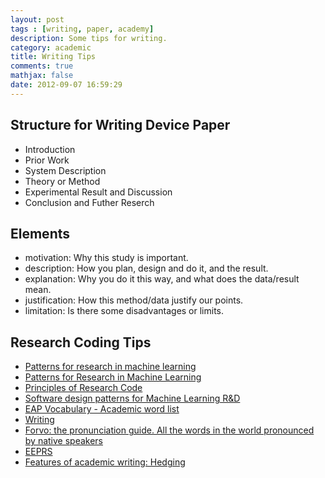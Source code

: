 ```yaml
---
layout: post
tags : [writing, paper, academy]
description: Some tips for writing.
category: academic
title: Writing Tips
comments: true
mathjax: false
date: 2012-09-07 16:59:29
---
```


## Structure for Writing Device Paper
+ Introduction
+ Prior Work
+ System Description
+ Theory or Method
+ Experimental Result and Discussion
+ Conclusion and Futher Reserch

<!--more-->

## Elements
+ motivation: Why this study is important.
+ description: How you plan, design and do it, and the result.
+ explanation: Why you do it this way, and what does the data/result mean.
+ justification: How this method/data justify our points.
+ limitation: Is there some disadvantages or limits.

## Research Coding Tips

+ [Patterns for research in machine learning](http://hunch.net/?p=2562)    
+ [Patterns for Research in Machine Learning](http://arkitus.com/PRML/)    
+ [Principles of Research Code](http://www.theexclusive.org/2012/08/principles-of-research-code.html)    
+ [Software design patterns for Machine Learning R&D](http://news.ycombinator.com/item?id=4384317)    
+ [EAP Vocabulary - Academic word list](http://www.uefap.com/vocab/select/awl.htm)
+ [Writing](http://www2.elc.polyu.edu.hk/cill/writing.htm)
+ [Forvo: the pronunciation guide. All the words in the world pronounced by native speakers](http://www.forvo.com/)
+ [EEPRS](http://www.engl.polyu.edu.hk/eeprs/)
+ [Features of academic writing: Hedging](http://www.uefap.com/writing/feature/hedge.htm)